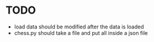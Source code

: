 # TODO

- load data should be modified after the data is loaded
- chess.py should take a file and put all inside a json file
